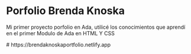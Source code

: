 <h1> Porfolio Brenda Knoska </h1>
<p> Mi primer proyecto porfolio en Ada, utilicé los conocimientos que aprendí en el primer Modulo de Ada en HTML Y CSS </p>
# https://brendaknoskaportfolio.netlify.app


